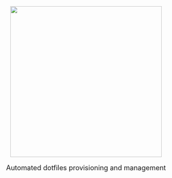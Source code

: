 <div align="center">
<img src="https://github.com/teaglebuilt/mydots/blob/main/docs/dots.png" width="400" style="margin-bottom: 0;">
  <p style="margin-top: 1em; margin-bottom: 1em; font-size: large;">Automated dotfiles provisioning and management</p>
  <div>
</div>